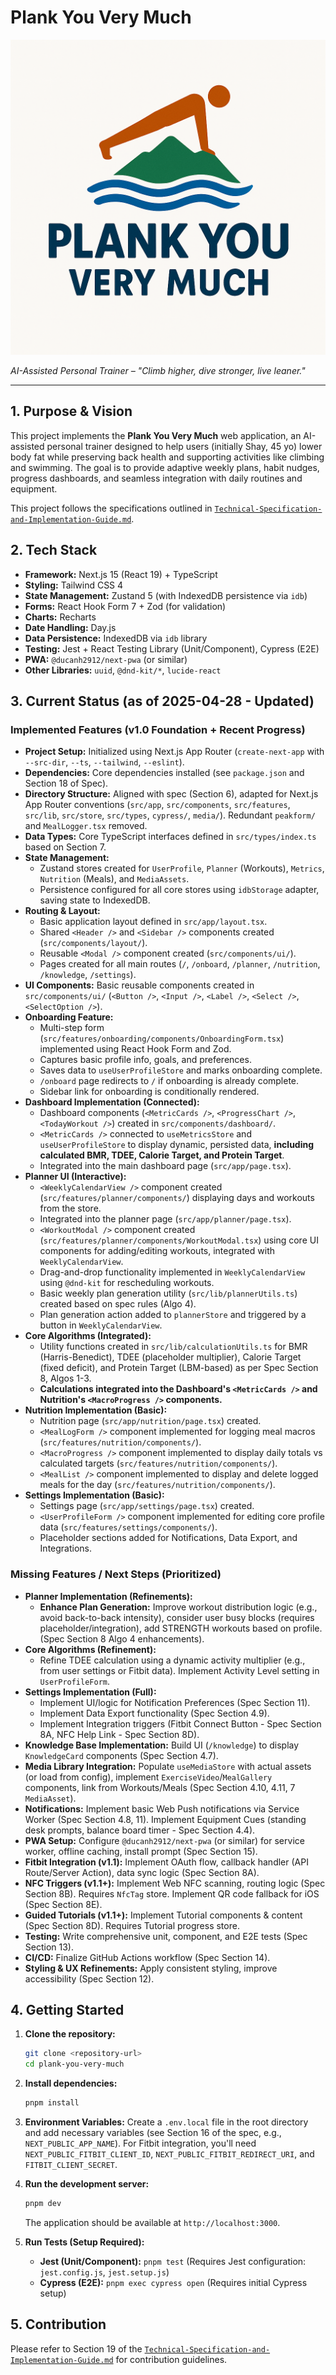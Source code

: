 # Plank You Very Much

![Plank You Very Much Logo](/public/logo.png)

_AI-Assisted Personal Trainer – "Climb higher, dive stronger, live leaner."_

---

## 1. Purpose & Vision

This project implements the **Plank You Very Much** web application, an AI-assisted personal trainer designed to help users (initially Shay, 45 yo) lower body fat while preserving back health and supporting activities like climbing and swimming. The goal is to provide adaptive weekly plans, habit nudges, progress dashboards, and seamless integration with daily routines and equipment.

This project follows the specifications outlined in [`Technical-Specification-and-Implementation-Guide.md`](./Technical-Specification-and-Implementation-Guide.md).

## 2. Tech Stack

*   **Framework:** Next.js 15 (React 19) + TypeScript
*   **Styling:** Tailwind CSS 4
*   **State Management:** Zustand 5 (with IndexedDB persistence via `idb`)
*   **Forms:** React Hook Form 7 + Zod (for validation)
*   **Charts:** Recharts
*   **Date Handling:** Day.js
*   **Data Persistence:** IndexedDB via `idb` library
*   **Testing:** Jest + React Testing Library (Unit/Component), Cypress (E2E)
*   **PWA:** `@ducanh2912/next-pwa` (or similar)
*   **Other Libraries:** `uuid`, `@dnd-kit/*`, `lucide-react`

## 3. Current Status (as of 2025-04-28 - Updated)

### Implemented Features (v1.0 Foundation + Recent Progress)

*   **Project Setup:** Initialized using Next.js App Router (`create-next-app` with `--src-dir`, `--ts`, `--tailwind`, `--eslint`).
*   **Dependencies:** Core dependencies installed (see `package.json` and Section 18 of Spec).
*   **Directory Structure:** Aligned with spec (Section 6), adapted for Next.js App Router conventions (`src/app`, `src/components`, `src/features`, `src/lib`, `src/store`, `src/types`, `cypress/`, `media/`). Redundant `peakform/` and `MealLogger.tsx` removed.
*   **Data Types:** Core TypeScript interfaces defined in `src/types/index.ts` based on Section 7.
*   **State Management:**
    *   Zustand stores created for `UserProfile`, `Planner` (Workouts), `Metrics`, `Nutrition` (Meals), and `MediaAssets`.
    *   Persistence configured for all core stores using `idbStorage` adapter, saving state to IndexedDB.
*   **Routing & Layout:**
    *   Basic application layout defined in `src/app/layout.tsx`.
    *   Shared `<Header />` and `<Sidebar />` components created (`src/components/layout/`).
    *   Reusable `<Modal />` component created (`src/components/ui/`).
    *   Pages created for all main routes (`/`, `/onboard`, `/planner`, `/nutrition`, `/knowledge`, `/settings`).
*   **UI Components:** Basic reusable components created in `src/components/ui/` (`<Button />`, `<Input />`, `<Label />`, `<Select />`, `<SelectOption />`).
*   **Onboarding Feature:**
    *   Multi-step form (`src/features/onboarding/components/OnboardingForm.tsx`) implemented using React Hook Form and Zod.
    *   Captures basic profile info, goals, and preferences.
    *   Saves data to `useUserProfileStore` and marks onboarding complete.
    *   `/onboard` page redirects to `/` if onboarding is already complete.
    *   Sidebar link for onboarding is conditionally rendered.
*   **Dashboard Implementation (Connected):**
    *   Dashboard components (`<MetricCards />`, `<ProgressChart />`, `<TodayWorkout />`) created in `src/components/dashboard/`.
    *   `<MetricCards />` connected to `useMetricsStore` and `useUserProfileStore` to display dynamic, persisted data, **including calculated BMR, TDEE, Calorie Target, and Protein Target**.
    *   Integrated into the main dashboard page (`src/app/page.tsx`).
*   **Planner UI (Interactive):**
    *   `<WeeklyCalendarView />` component created (`src/features/planner/components/`) displaying days and workouts from the store.
    *   Integrated into the planner page (`src/app/planner/page.tsx`).
    *   `<WorkoutModal />` component created (`src/features/planner/components/WorkoutModal.tsx`) using core UI components for adding/editing workouts, integrated with `WeeklyCalendarView`.
    *   Drag-and-drop functionality implemented in `WeeklyCalendarView` using `@dnd-kit` for rescheduling workouts.
    *   Basic weekly plan generation utility (`src/lib/plannerUtils.ts`) created based on spec rules (Algo 4).
    *   Plan generation action added to `plannerStore` and triggered by a button in `WeeklyCalendarView`.
*   **Core Algorithms (Integrated):**
    *   Utility functions created in `src/lib/calculationUtils.ts` for BMR (Harris-Benedict), TDEE (placeholder multiplier), Calorie Target (fixed deficit), and Protein Target (LBM-based) as per Spec Section 8, Algos 1-3.
    *   **Calculations integrated into the Dashboard's `<MetricCards />` and Nutrition's `<MacroProgress />` components.**
*   **Nutrition Implementation (Basic):**
    *   Nutrition page (`src/app/nutrition/page.tsx`) created.
    *   `<MealLogForm />` component implemented for logging meal macros (`src/features/nutrition/components/`).
    *   `<MacroProgress />` component implemented to display daily totals vs calculated targets (`src/features/nutrition/components/`).
    *   `<MealList />` component implemented to display and delete logged meals for the day (`src/features/nutrition/components/`).
*   **Settings Implementation (Basic):**
    *   Settings page (`src/app/settings/page.tsx`) created.
    *   `<UserProfileForm />` component implemented for editing core profile data (`src/features/settings/components/`).
    *   Placeholder sections added for Notifications, Data Export, and Integrations.

### Missing Features / Next Steps (Prioritized)

*   **Planner Implementation (Refinements):**
    *   **Enhance Plan Generation:** Improve workout distribution logic (e.g., avoid back-to-back intensity), consider user busy blocks (requires placeholder/integration), add STRENGTH workouts based on profile. (Spec Section 8 Algo 4 enhancements).
*   **Core Algorithms (Refinement):**
    *   Refine TDEE calculation using a dynamic activity multiplier (e.g., from user settings or Fitbit data). Implement Activity Level setting in `UserProfileForm`.
*   **Settings Implementation (Full):**
    *   Implement UI/logic for Notification Preferences (Spec Section 11).
    *   Implement Data Export functionality (Spec Section 4.9).
    *   Implement Integration triggers (Fitbit Connect Button - Spec Section 8A, NFC Help Link - Spec Section 8D).
*   **Knowledge Base Implementation:** Build UI (`/knowledge`) to display `KnowledgeCard` components (Spec Section 4.7).
*   **Media Library Integration:** Populate `useMediaStore` with actual assets (or load from config), implement `ExerciseVideo`/`MealGallery` components, link from Workouts/Meals (Spec Section 4.10, 4.11, 7 `MediaAsset`).
*   **Notifications:** Implement basic Web Push notifications via Service Worker (Spec Section 4.8, 11). Implement Equipment Cues (standing desk prompts, balance board timer - Spec Section 4.4).
*   **PWA Setup:** Configure `@ducanh2912/next-pwa` (or similar) for service worker, offline caching, install prompt (Spec Section 15).
*   **Fitbit Integration (v1.1):** Implement OAuth flow, callback handler (API Route/Server Action), data sync logic (Spec Section 8A).
*   **NFC Triggers (v1.1+):** Implement Web NFC scanning, routing logic (Spec Section 8B). Requires `NfcTag` store. Implement QR code fallback for iOS (Spec Section 8E).
*   **Guided Tutorials (v1.1+):** Implement Tutorial components & content (Spec Section 8D). Requires Tutorial progress store.
*   **Testing:** Write comprehensive unit, component, and E2E tests (Spec Section 13).
*   **CI/CD:** Finalize GitHub Actions workflow (Spec Section 14).
*   **Styling & UX Refinements:** Apply consistent styling, improve accessibility (Spec Section 12).

## 4. Getting Started

1.  **Clone the repository:**
    ```bash
    git clone <repository-url>
    cd plank-you-very-much
    ```
2.  **Install dependencies:**
    ```bash
    pnpm install
    ```
3.  **Environment Variables:**
    Create a `.env.local` file in the root directory and add necessary variables (see Section 16 of the spec, e.g., `NEXT_PUBLIC_APP_NAME`). For Fitbit integration, you'll need `NEXT_PUBLIC_FITBIT_CLIENT_ID`, `NEXT_PUBLIC_FITBIT_REDIRECT_URI`, and `FITBIT_CLIENT_SECRET`.
4.  **Run the development server:**
    ```bash
    pnpm dev
    ```
    The application should be available at `http://localhost:3000`.

5.  **Run Tests (Setup Required):**
    *   **Jest (Unit/Component):** `pnpm test` (Requires Jest configuration: `jest.config.js`, `jest.setup.js`)
    *   **Cypress (E2E):** `pnpm exec cypress open` (Requires initial Cypress setup)

## 5. Contribution

Please refer to Section 19 of the [`Technical-Specification-and-Implementation-Guide.md`](./Technical-Specification-and-Implementation-Guide.md) for contribution guidelines. 